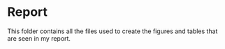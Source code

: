 # Report

This folder contains all the files used to create the figures and tables that are seen in my report.
